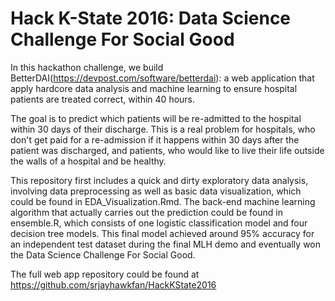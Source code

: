 # Hack K-State 2016: Data Science Challenge For Social Good

In this hackathon challenge, we build BetterDAI(https://devpost.com/software/betterdai): a web application that apply hardcore data analysis and machine learning to ensure hospital patients are treated correct, within 40 hours.

The goal is to predict which patients will be re-admitted to the hospital within 30 days of their discharge. This is a real problem for hospitals, who don't get paid for a re-admission if it happens within 30 days after the patient was discharged, and patients, who would like to live their life outside the walls of a hospital and be healthy.

This repository first includes a quick and dirty exploratory data analysis, involving data preprocessing as well as basic data visualization, which could be found in EDA_Visualization.Rmd. The back-end machine learning algorithm that actually carries out the prediction could be found in ensemble.R, which consists of one logistic classification model and four decision tree models. This final model achieved around 95% accuracy for an independent test dataset during the final MLH demo and eventually won the Data Science Challenge For Social Good.

The full web app repository could be found at https://github.com/srjayhawkfan/HackKState2016 

